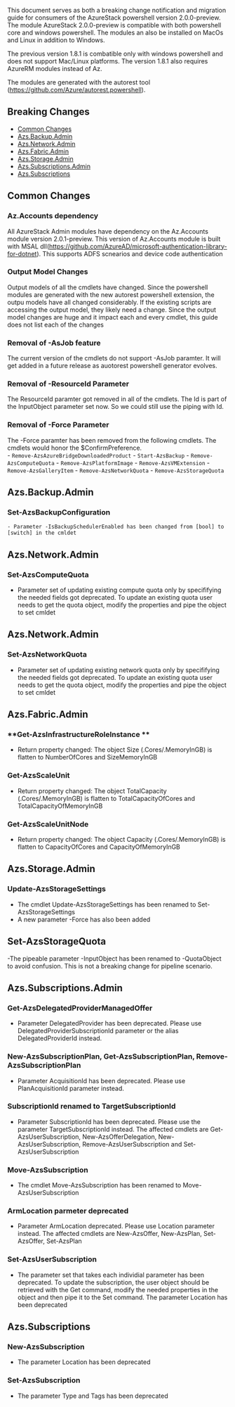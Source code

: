 
This document serves as both a breaking change notification and migration guide for consumers of the AzureStack powershell version 2.0.0-preview. The module AzureStack 2.0.0-preview is compatible with both powershell core and windows powershell. The modules an also be installed on MacOs and Linux in addition to Windows.

The previous version 1.8.1 is combatible only with windows powershell and does not support Mac/Linux platforms. The version 1.8.1 also requires AzureRM modules instead of Az.

The modules are generated with the autorest tool (https://github.com/Azure/autorest.powershell).

## Breaking Changes

- [Common Changes](#common-changes)
- [Azs.Backup.Admin](#azs-backup-admin)
- [Azs.Network.Admin](#azs-network-admin)
- [Azs.Fabric.Admin](#azs-fabric-admin)
- [Azs.Storage.Admin](#azs-storage-admin)
- [Azs.Subscriptions.Admin](#azs-subscriptions-admin)
- [Azs.Subscriptions](#azs-subscriptions)

## Common Changes

### Az.Accounts dependency
All AzureStack Admin modules have dependency on the Az.Accounts module version 2.0.1-preview. This version of Az.Accounts module is built with MSAL dll(https://github.com/AzureAD/microsoft-authentication-library-for-dotnet). This supports ADFS scnearios and device code authentication

### Output Model Changes
Output models of all the cmdlets have changed. Since the powershell modules are generated with the new autorest powershell extension, the outpu models have all changed considerably. If the existing scripts are accessing the output model, they likely need a change. Since the output model changes are huge and it impact each and every cmdlet, this guide does not list each of the changes

### Removal of -AsJob feature
The current version of the cmdlets do not support -AsJob paramter. It will get added in a future release as auotorest powershell generator evolves.

### Removal of -ResourceId Parameter
The ResourceId paramter got removed in all of the cmdlets. The Id is part of the InputObject parameter set now. So we could still use the piping with Id.

### Removal of -Force Parameter
The -Force paramter has been removed from the following cmdlets. The cmdlets would honor the $ConfirmPreference.  
    - `Remove-AzsAzureBridgeDownloadedProduct`
    - `Start-AzsBackup`
    - `Remove-AzsComputeQuota`
    - `Remove-AzsPlatformImage`
    - `Remove-AzsVMExtension`
    - `Remove-AzsGalleryItem`
    - `Remove-AzsNetworkQuota`
    - `Remove-AzsStorageQuota`

## Azs.Backup.Admin
### **Set-AzsBackupConfiguration**
	- Parameter -IsBackupSchedulerEnabled has been changed from [bool] to [switch] in the cmldet 
## Azs.Network.Admin
### **Set-AzsComputeQuota**
- Parameter set of updating existing compute quota only by specififying the needed fields got deprecated. To update an existing quota user needs to get the quota object, modify the properties and pipe the object to set cmldet

## Azs.Network.Admin
### **Set-AzsNetworkQuota**
- Parameter set of updating existing network quota only by specififying the needed fields got deprecated. To update an existing quota user needs to get the quota object, modify the properties and pipe the object to set cmldet

## Azs.Fabric.Admin
### **Get-AzsInfrastructureRoleInstance **
- Return property changed: The object Size (.Cores/.MemoryInGB) is flatten to NumberOfCores and SizeMemoryInGB
### **Get-AzsScaleUnit**
- Return property changed: The object TotalCapacity (.Cores/.MemoryInGB) is flatten to TotalCapacityOfCores and TotalCapacityOfMemoryInGB
### **Get-AzsScaleUnitNode**
- Return property changed: The object Capacity (.Cores/.MemoryInGB) is flatten to CapacityOfCores  and CapacityOfMemoryInGB

## Azs.Storage.Admin
### **Update-AzsStorageSettings**
- The cmdlet Update-AzsStorageSettings has been renamed to Set-AzsStorageSettings
- A new parameter -Force has also been added
## Set-AzsStorageQuota
-The pipeable parameter -InputObject has been renamed to -QuotaObject to avoid confusion. This is not a breaking change for pipeline scenario.

## Azs.Subscriptions.Admin
### **Get-AzsDelegatedProviderManagedOffer**
- Parameter DelegatedProvider has been deprecated. Please use DelegatedProviderSubscriptionId parameter or the alias DelegatedProviderId instead.

### **New-AzsSubscriptionPlan**, **Get-AzsSubscriptionPlan**, **Remove-AzsSubscriptionPlan**
- Parameter AcquisitionId has been deprecated. Please use PlanAcquisitionId parameter instead. 

### **SubscriptionId renamed to TargetSubscriptionId**
- Parameter SubscriptionId  has been deprecated. Please use the parameter TargetSubscriptionId instead. The affected cmdlets are Get-AzsUserSubscription, New-AzsOfferDelegation, New-AzsUserSubscription, Remove-AzsUserSubscription and Set-AzsUserSubscription

### **Move-AzsSubscription**
- The cmdlet Move-AzsSubscription has been renamed to Move-AzsUserSubscription

### **ArmLocation parmeter deprecated**
- Parameter ArmLocation deprecated. Please use Location parameter instead. The affected cmdlets are New-AzsOffer, New-AzsPlan, Set-AzsOffer, Set-AzsPlan

### **Set-AzsUserSubscription**
- The parameter set that takes each individial parameter has been deprecated. To update the subscription, the user object should be retrieved with the Get command, modify the needed properties in the object and then pipe it to the Set command. The parameter Location has been deprecated

## Azs.Subscriptions
### **New-AzsSubscription**
- The parameter Location has been deprecated

### Set-AzsSubscription
- The parameter Type and Tags has been deprecated
